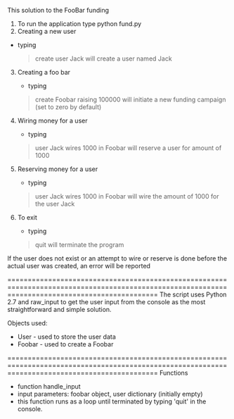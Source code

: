 This solution to the FooBar funding

1. To run the application type python fund.py
2. Creating a new user
- typing

   >create user Jack
   will create a user named Jack

3. Creating a foo bar
   - typing
   >create Foobar raising 100000
   will initiate a new funding campaign (set to zero by default)

4. Wiring money for a user
   - typing
   >user Jack wires 1000 in Foobar
   will reserve a user for amount of 1000

5. Reserving money for a user
   - typing
    >user Jack wires 1000 in Foobar
    will wire the amount of 1000 for the user Jack


6. To exit
   - typing
   >quit
   will terminate the program

If the user does not exist or an attempt to wire or reserve
   is done before the actual user was created, an error will be reported


=================================================================================================================================================
The script uses Python 2.7 and raw_input to get the user input
from the console as the most straightforward and simple solution.

Objects used:
* User  - used to store the user data
* Foobar - used to create a Foobar


=================================================================================================================================================
Functions 
- function handle_input
- input parameters: foobar object, user dictionary (initially empty)
- this function runs as a loop until terminated by typing 'quit' in the console.


